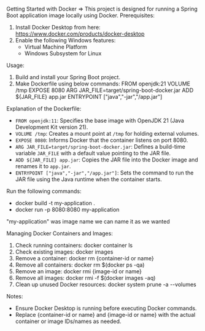 Getting Started with Docker
=> This project is designed for running a Spring Boot application image locally using Docker.
Prerequisites:
1. Install Docker Desktop from here: https://www.docker.com/products/docker-desktop
2. Enable the following Windows features:
   - Virtual Machine Platform
   - Windows Subsystem for Linux

Usage:
1. Build and install your Spring Boot project.
2. Make Dockerfile using below commands:
   FROM openjdk:21
   VOLUME /tmp
   EXPOSE 8080
   ARG JAR_FILE=target/spring-boot-docker.jar
   ADD ${JAR_FILE} app.jar
   ENTRYPOINT ["java","-jar","/app.jar"]

Explanation of the Dockerfile:
- `FROM openjdk:11`: Specifies the base image with OpenJDK 21 (Java Development Kit version 21).
- `VOLUME /tmp`: Creates a mount point at `/tmp` for holding external volumes.
- `EXPOSE 8080`: Informs Docker that the container listens on port 8080.
- `ARG JAR_FILE=target/spring-boot-docker.jar`: Defines a build-time variable `JAR_FILE` with a default value pointing to the JAR file.
- `ADD ${JAR_FILE} app.jar`: Copies the JAR file into the Docker image and renames it to `app.jar`.
- `ENTRYPOINT ["java","-jar","/app.jar"]`: Sets the command to run the JAR file using the Java runtime when the container starts.
   
Run the following commands:
   - docker build -t my-application .
   - docker run -p 8080:8080 my-application

"my-application" was image name we can name it as we wanted

Managing Docker Containers and Images:
1. Check running containers: docker container ls
2. Check existing images: docker images
3. Remove a container: docker rm {container-id or name}
4. Remove all containers: docker rm $(docker ps -qa)
5. Remove an image: docker rmi {image-id or name}
6. Remove all images: docker rmi -f $(docker images -aq)
7. Clean up unused Docker resources: docker system prune -a --volumes

Notes:
- Ensure Docker Desktop is running before executing Docker commands.
- Replace {container-id or name} and {image-id or name} with the actual container or image IDs/names as needed.
